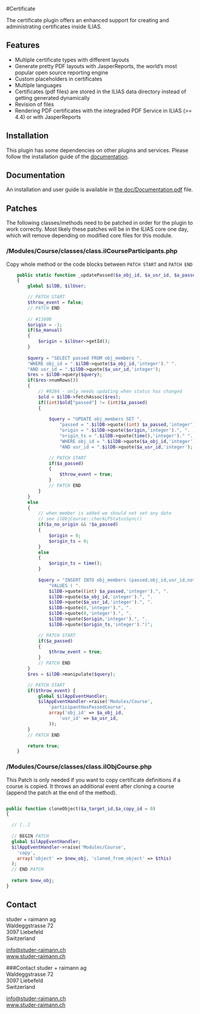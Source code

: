 #Certificate

The certificate plugin offers an enhanced support for creating and administrating certificates inside ILIAS.

## Features

* Multiple certificate types with different layouts
* Generate pretty PDF layouts with JasperReports, the world’s most popular open source reporting engine
* Custom placeholders in certificates
* Multiple languages
* Certificates (pdf files) are stored in the ILIAS data directory instead of getting generated dynamically
* Revision of files
* Rendering PDF certificates with the integraded PDF Service in ILIAS (>= 4.4) or with JasperReports

## Installation

This plugin has some dependencies on other plugins and services. 
Please follow the installation guide of the [documentation](/doc/Documentation.pdf?raw=true).

## Documentation

An installation and user guide is available in [the doc/Documentation.pdf](/doc/Documentation.pdf?raw=true) file.

## Patches

The following classes/methods need to be patched in order for the plugin to work correctly. Most likely these patches will be in the ILIAS core one day, which will remove depending on modified core files for this module.

### /Modules/Course/classes/class.ilCourseParticipants.php

Copy whole method or the code blocks between `PATCH START` and `PATCH END`

```php
    public static function _updatePassed($a_obj_id, $a_usr_id, $a_passed, $a_manual = false, $a_no_origin = false)
    {
        global $ilDB, $ilUser;

        // PATCH START
        $throw_event = false;
        // PATCH END
        
        // #11600
        $origin = -1;
        if($a_manual)
        {
            $origin = $ilUser->getId();
        }	
                                    
        $query = "SELECT passed FROM obj_members ".
        "WHERE obj_id = ".$ilDB->quote($a_obj_id,'integer')." ".
        "AND usr_id = ".$ilDB->quote($a_usr_id,'integer');
        $res = $ilDB->query($query);
        if($res->numRows())
        {
            // #9284 - only needs updating when status has changed
            $old = $ilDB->fetchAssoc($res);	
            if((int)$old["passed"] != (int)$a_passed)
            {	
                
                $query = "UPDATE obj_members SET ".
                    "passed = ".$ilDB->quote((int) $a_passed,'integer').", ".
                    "origin = ".$ilDB->quote($origin,'integer').", ".
                    "origin_ts = ".$ilDB->quote(time(),'integer')." ".
                    "WHERE obj_id = ".$ilDB->quote($a_obj_id,'integer')." ".
                    "AND usr_id = ".$ilDB->quote($a_usr_id,'integer');

                // PATCH START
                if($a_passed)
                {
                    $throw_event = true;
                }
                // PATCH END
            }
        }
        else
        {
            // when member is added we should not set any date 
            // see ilObjCourse::checkLPStatusSync()
            if($a_no_origin && !$a_passed)
            {
                $origin = 0;
                $origin_ts = 0;
            }
            else
            {	
                $origin_ts = time();
            }
            
            $query = "INSERT INTO obj_members (passed,obj_id,usr_id,notification,blocked,origin,origin_ts) ".
                "VALUES ( ".
                $ilDB->quote((int) $a_passed,'integer').", ".
                $ilDB->quote($a_obj_id,'integer').", ".
                $ilDB->quote($a_usr_id,'integer').", ".
                $ilDB->quote(0,'integer').", ".
                $ilDB->quote(0,'integer').", ".
                $ilDB->quote($origin,'integer').", ".
                $ilDB->quote($origin_ts,'integer').")";

            // PATCH START
            if($a_passed)
            {
                $throw_event = true;
            }
            // PATCH END
        }
        $res = $ilDB->manipulate($query);

        // PATCH START
        if($throw_event) {
            global $ilAppEventHandler;
            $ilAppEventHandler->raise('Modules/Course',
                'participantHasPassedCourse',
                array('obj_id' => $a_obj_id,
                    'usr_id' => $a_usr_id,
                ));
        }
        // PATCH END

        return true;
    }
```

### /Modules/Course/classes/class.ilObjCourse.php

This Patch is only needed if you want to copy certificate definitions if a course is copied.
It throws an additional event after cloning a course (append the patch at the end of the method).

```php

public function cloneObject($a_target_id,$a_copy_id = 0)
{

  // [..] 
  
  // BEGIN PATCH
  global $ilAppEventHandler;
  $ilAppEventHandler->raise('Modules/Course',
    'copy',
    array('object' => $new_obj, 'cloned_from_object' => $this)
  );
  // END PATCH
  
  return $new_obj;
}
```

## Contact
studer + raimann ag  
Waldeggstrasse 72  
3097 Liebefeld  
Switzerland 

info@studer-raimann.ch  
www.studer-raimann.ch  

###Contact
studer + raimann ag  
Waldeggstrasse 72  
3097 Liebefeld  
Switzerland 

info@studer-raimann.ch  
www.studer-raimann.ch  
